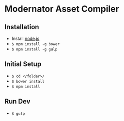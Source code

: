 Modernator Asset Compiler
=======

## Installation
- Install [node.js](http://nodejs.org)
- `$ npm install -g bower`
- `$ npm install -g gulp`

## Initial Setup

- `$ cd </folder>/`
- `$ bower install`
- `$ npm install`

## Run Dev

- `$ gulp`
